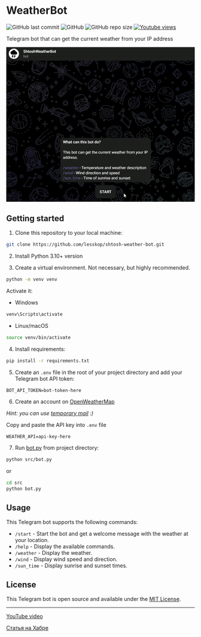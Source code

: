 # WeatherBot

![GitHub last commit](https://img.shields.io/github/last-commit/lesskop/shtosh-weather-bot?style=flat-square)
![GitHub](https://img.shields.io/github/license/lesskop/shtosh-weather-bot?style=flat-square)
![GitHub repo size](https://img.shields.io/github/repo-size/lesskop/shtosh-weather-bot?style=flat-square)
[![Youtube views](https://img.shields.io/youtube/views/9cOnJLpwbpU?style=social)](https://www.youtube.com/watch?v=9cOnJLpwbpU)

Telegram bot that can get the current weather from your IP address

![demo](demo.gif)

## Getting started

1. Clone this repository to your local machine:

```bash
git clone https://github.com/lesskop/shtosh-weather-bot.git
```

2. Install Python 3.10+ version

3. Create a virtual environment. Not necessary, but highly recommended.

```bash
python -m venv venv
```

Activate it:

- Windows

```bash
venv\Scripts\activate
```

- Linux/macOS

```bash
source venv/bin/activate
```

4. Install requirements:

```bash
pip install -r requirements.txt
```

5. Create an `.env` file in the root of your project directory and add your Telegram bot API token:

```
BOT_API_TOKEN=bot-token-here
```

6. Create an account on [OpenWeatherMap](https://home.openweathermap.org/users/sign_up)

*Hint: you can use [temporary mail](https://tempail.com/en/) :)*

Сopy and paste the API key into `.env` file

```
WEATHER_API=api-key-here
```

7. Run [bot.py](src/bot.py) from project directory:

```bash
python src/bot.py
```

or

```bash
cd src
python bot.py
```

## Usage

This Telegram bot supports the following commands:

* `/start` - Start the bot and get a welcome message with the weather at your location.
* `/help` - Display the available commands.
* `/weather` - Display the weather.
* `/wind` - Display wind speed and direction.
* `/sun_time` - Display sunrise and sunset times.

## License

This Telegram bot is open source and available under the [MIT License](LICENCE).

---
[YouTube video](https://youtu.be/9cOnJLpwbpU)

[Статья на Хабре](https://habr.com/p/684038/)